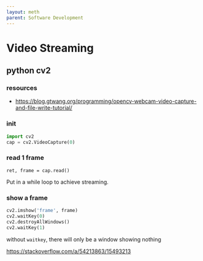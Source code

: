 ```yaml
---
layout: meth
parent: Software Development
---
```


# Video Streaming

## python cv2

### resources

- <https://blog.gtwang.org/programming/opencv-webcam-video-capture-and-file-write-tutorial/>

### init

```python
import cv2
cap = cv2.VideoCapture(0)
```

### read 1 frame

```
ret, frame = cap.read()
```

Put in a while loop to achieve streaming.

### show a frame

```python
cv2.imshow('frame', frame)
cv2.waitKey(0)
cv2.destroyAllWindows()
cv2.waitKey(1)
```

without `waitkey`, there will only be a window showing nothing

<https://stackoverflow.com/a/54213863/15493213>
